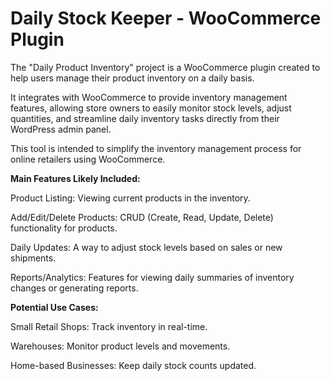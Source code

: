 # Daily Stock Keeper - WooCommerce Plugin
The "Daily Product Inventory" project is a WooCommerce plugin created to help users manage their product inventory on a daily basis. 

It integrates with WooCommerce to provide inventory management features, allowing store owners to easily monitor stock levels, adjust quantities, and streamline daily inventory tasks directly from their WordPress admin panel. 

This tool is intended to simplify the inventory management process for online retailers using WooCommerce.

**Main Features Likely Included:**

Product Listing: Viewing current products in the inventory.

Add/Edit/Delete Products: CRUD (Create, Read, Update, Delete) functionality for products.

Daily Updates: A way to adjust stock levels based on sales or new shipments.

Reports/Analytics: Features for viewing daily summaries of inventory changes or generating reports.

**Potential Use Cases:**

Small Retail Shops: Track inventory in real-time.

Warehouses: Monitor product levels and movements.

Home-based Businesses: Keep daily stock counts updated.


